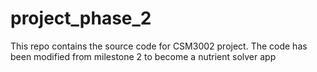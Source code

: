 # project_phase_2

This repo contains the source code for CSM3002 project. The code has been modified from milestone 2 to become a nutrient solver app
